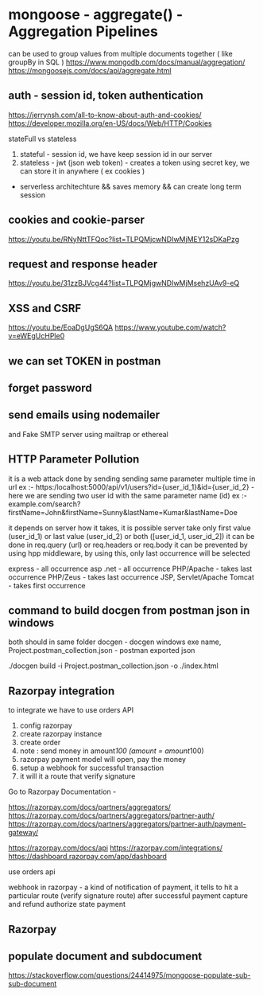 # mongoose - aggregate() - Aggregation Pipelines

can be used to group values from multiple documents together ( like groupBy in SQL )
https://www.mongodb.com/docs/manual/aggregation/
https://mongoosejs.com/docs/api/aggregate.html

## auth - session id, token authentication

https://jerrynsh.com/all-to-know-about-auth-and-cookies/
https://developer.mozilla.org/en-US/docs/Web/HTTP/Cookies

stateFull vs stateless

1. stateful - session id, we have keep session id in our server
2. stateless - jwt (json web token) - creates a token using secret key, we can store it in anywhere ( ex cookies )

- serverless architechture && saves memory && can create long term session

## cookies and cookie-parser

https://youtu.be/RNyNttTFQoc?list=TLPQMjcwNDIwMjMEY12sDKaPzg

## request and response header

https://youtu.be/31zzBJVcg44?list=TLPQMjgwNDIwMjMsehzUAv9-eQ

## XSS and CSRF

https://youtu.be/EoaDgUgS6QA
https://www.youtube.com/watch?v=eWEgUcHPle0

## we can set TOKEN in postman

## forget password

## send emails using nodemailer

and Fake SMTP server using mailtrap or ethereal

## HTTP Parameter Pollution

it is a web attack done by sending sending same parameter multiple time in url
ex :- https:/localhost:5000/api/v1/users?id={user_id_1}&id={user_id_2} - here we are sending two user id with the same parameter name (id)
ex :- example.com/search?firstName=John&firstName=Sunny&lastName=Kumar&lastName=Doe

it depends on server how it takes, it is possible server take only first value (user_id_1) or last value (user_id_2) or both ([user_id_1, user_id_2])
it can be done in req.query (url) or req.headers or req.body
it can be prevented by using hpp middleware, by using this, only last occurrence will be selected

express - all occurrence
asp .net - all occurrence
PHP/Apache - takes last occurrence
PHP/Zeus - takes last occurrence
JSP, Servlet/Apache Tomcat - takes first occurrence

## command to build docgen from postman json in windows

both should in same folder
docgen - docgen windows exe name,
Project.postman_collection.json - postman exported json

./docgen build -i Project.postman_collection.json -o ./index.html

## Razorpay integration

to integrate we have to use orders API

1. config razorpay
1. create razorpay instance
1. create order
1. note : send money in amount*100 (amount = amount*100)
1. razorpay payment model will open, pay the money
1. setup a webhook for successful transaction
1. it will it a route that verify signature

Go to Razorpay Documentation -

https://razorpay.com/docs/partners/aggregators/
https://razorpay.com/docs/partners/aggregators/partner-auth/
https://razorpay.com/docs/partners/aggregators/partner-auth/payment-gateway/

https://razorpay.com/docs/api
https://razorpay.com/integrations/
https://dashboard.razorpay.com/app/dashboard

use orders api

webhook in razorpay - a kind of notification of payment, it tells to hit a particular route (verify signature route) after successful payment
capture and refund
authorize state payment

## Razorpay

## populate document and subdocument

https://stackoverflow.com/questions/24414975/mongoose-populate-sub-sub-document
